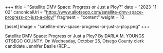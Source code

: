 +++
title = "Satellite DMV Space: Progress or Just a Ploy?"
date = "2023-11-02"
canonicalUrl = "https://www.allotsego.com/satellite-dmv-space-progress-or-just-a-ploy/"
fragment = "content"
weight = 10

[asset]
    image = "satellite-dmv-space-progress-or-just-a-ploy.png"
+++

Satellite DMV Space: Progress or Just a Ploy? By DARLA M. YOUNGS OTSEGO 
COUNTY. On Wednesday, October 25, Otsego County clerk candidate Jennifer 
Basile (REP...
